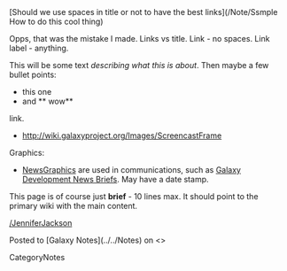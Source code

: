 <div class='noteItemHeader'>[Should we use spaces in title or not to have the best links](/Note/Ssmple How to do this cool thing)</div>

Opps, that was the mistake I made. Links vs title. Link - no spaces. Link label - anything.

This will be some text *describing what this is about*. Then maybe a few bullet points:

* this one
* and ** wow**

[<Screencast>](/screencast/fake) link.
* http://wiki.galaxyproject.org/Images/ScreencastFrame

Graphics:
* [NewsGraphics](/Images/NewsGraphics) are used in communications, such as [Galaxy Development News Briefs](../../DevNewsBriefs). May have a date stamp.

This page is of course just **brief** - 10 lines max. It should point to the primary wiki with the main content. 

[/JenniferJackson](../../JenniferJackson)

<div class='noteItemFooter'>Posted to [Galaxy Notes](../../Notes) on <<Date(2012-08-17T09:57:11Z)>></div>

CategoryNotes
